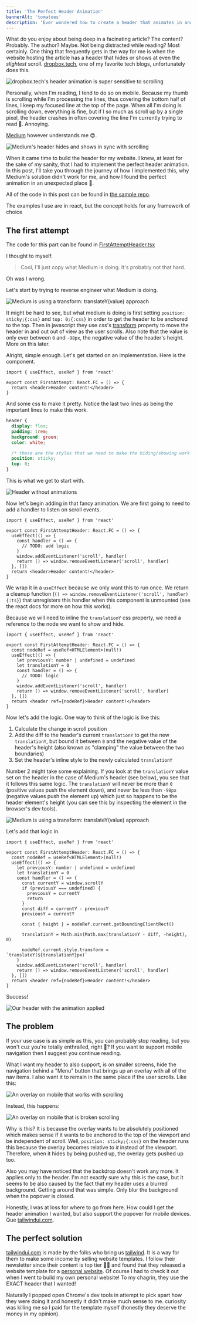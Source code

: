 ```yaml
---
title: 'The Perfect Header Animation'
bannerAlt: 'tomatoes'
description: 'Ever wondered how to create a header that animates in and out of view in perfect sync with scrolling?'
---
```


What do you enjoy about being deep in a facinating article? The content? Probably. The author? Maybe. Not being distracted while reading? Most certainly. One thing that frequently gets in the way for me is when the website hosting the article has a header that hides or shows at even the _slightest_ scroll. [dropbox.tech](https://dropbox.tech), one of my favorite tech blogs, unfortunately does this.

![dropbox.tech's header animation is super sensitive to scrolling](/dropbox_tech_scroll.gif)

Personally, when I'm reading, I tend to do so on mobile. Because my thumb is scrolling while I'm processing the lines, thus covering the bottom half of lines, I keep my focused line at the top of the page. When all I'm doing is scrolling down, everything is fine, but if I so much as scroll up by a single pixel, the header crashes in often covering the line I'm currently trying to read 😤. Annoying.

[Medium](https://medium.com) however understands me 😍.

![Medium's header hides and shows in sync with scrolling](/medium_scroll.gif)

When it came time to build the header for my website. I knew, at least for the sake of my sanity, that I had to implement the perfect header animation. In this post, I'll take you through the journey of how I implemented this, why Medium's solution didn't work for me, and how I found the perfect animation in an unexpected place 🤔.

<aside>

All of the code in this post can be found in [the sample repo](https://github.com/RyanClementsHax/blog-perfect-header-animation).

The examples I use are in react, but the concept holds for any framework of choice

</aside>

## The first attempt

<aside>

The code for this part can be found in [FirstAttemptHeader.tsx](https://github.com/RyanClementsHax/blog-perfect-header-animation/blob/main/components/FirstAttemptHeader.tsx)

</aside>

I thought to myself.

> Cool, I'll just copy what Medium is doing.
> It's probably not that hard.

Oh was I wrong.

Let's start by trying to reverse engineer what Medium is doing.

![Medium is using a transform: translateY(value) approach](/what_medium_does.gif)

It might be hard to see, but what medium is doing is first setting `position: sticky;{:css}` and `top: 0;{:css}` in order to get the header to be anchored to the top. Then in javascript they use css's [transform](https://developer.mozilla.org/en-US/docs/Web/CSS/transform) property to move the header in and out out of view as the user scrolls. Also note that the value is only ever between `0` and `-98px`, the negative value of the header's height. More on this later.

Alright, simple enough. Let's get started on an implementation. Here is the component.

```tsx
import { useEffect, useRef } from 'react'

export const FirstAttempt: React.FC = () => {
  return <header>Header content!</header>
}
```

And some css to make it pretty. Notice the last two lines as being the important lines to make this work.

```css
header {
  display: flex;
  padding: 1rem;
  background: green;
  color: white;

  /* these are the styles that we need to make the hiding/showing work */
  position: sticky;
  top: 0;
}
```

This is what we get to start with.

![Header without animations](/first-attempt-raw.gif)

Now let's begin adding in that fancy animation. We are first going to need to add a handler to listen on scroll events.

```tsx {4-10}
import { useEffect, useRef } from 'react'

export const FirstAttemptHeader: React.FC = () => {
  useEffect(() => {
    const handler = () => {
      // TODO: add logic
    }
    window.addEventListener('scroll', handler)
    return () => window.removeEventListener('scroll', handler)
  }, [])
  return <header>Header content!</header>
}
```

We wrap it in a `useEffect` because we only want this to run once. We return a cleanup function (`() => window.removeEventListener('scroll', handler){:ts}`) that unregisters this handler when this component is unmounted (see the react docs for more on how this works).

Because we will need to inline the `translationY` css property, we need a reference to the node we want to show and hide.

```tsx {4, 14}
import { useEffect, useRef } from 'react'

export const FirstAttemptHeader: React.FC = () => {
  const nodeRef = useRef<HTMLElement>(null!)
  useEffect(() => {
    let previousY: number | undefined = undefined
    let translationY = 0
    const handler = () => {
      // TODO: logic
    }
    window.addEventListener('scroll', handler)
    return () => window.removeEventListener('scroll', handler)
  }, [])
  return <header ref={nodeRef}>Header content!</header>
}
```

Now let's add the logic. One way to think of the logic is like this:

1. Calculate the change in scroll position
2. Add the diff to the header's current `translationY` to get the new `translationY`, but bound it between `0` and the negative value of the header's height (also known as "clamping" the value between the two boundaries)
3. Set the header's inline style to the newly calculated `translationY`

Number 2 might take some explaining. If you look at the `translationY` value set on the header in the case of Medium's header (see below), you see that it follows this same logic. The `translationY` will never be more than `0` (positive values push the element down), and never be less than `-98px` (negative values push the element up) which just so happens to be the header element's height (you can see this by inspecting the element in the browser's dev tools).

![Medium is using a transform: translateY(value) approach](/what_medium_does.gif)

Let's add that logic in.

```tsx {6-7, 9-21}
import { useEffect, useRef } from 'react'

export const FirstAttemptHeader: React.FC = () => {
  const nodeRef = useRef<HTMLElement>(null!)
  useEffect(() => {
    let previousY: number | undefined = undefined
    let translationY = 0
    const handler = () => {
      const currentY = window.scrollY
      if (previousY === undefined) {
        previousY = currentY
        return
      }
      const diff = currentY - previousY
      previousY = currentY

      const { height } = nodeRef.current.getBoundingClientRect()

      translationY = Math.min(Math.max(translationY - diff, -height), 0)

      nodeRef.current.style.transform = `translateY(${translationY}px)`
    }
    window.addEventListener('scroll', handler)
    return () => window.removeEventListener('scroll', handler)
  }, [])
  return <header ref={nodeRef}>Header content!</header>
}
```

Success!

![Our header with the animation applied](/first_attempt_implemented.gif)

## The problem

If your use case is as simple as this, you can probably stop reading, but you won't cuz you're totally enthralled, right 🤩? If you want to support mobile navigation then I suggest you continue reading.

What I want my header to also support, is on smaller screens, hide the navigation behind a "Menu" button that brings up an overlay with all of the nav items. I also want it to remain in the same place if the user scrolls. Like this:

![An overlay on mobile that works with scrolling](/header_goal.gif)

Instead, this happens:

![An overlay on mobile that is broken scrolling](/first_attempt_failure.gif)

Why is this? It is because the overlay wants to be absolutely positioned which makes sense if it wants to be anchored to the top of the viewport and be independent of scroll. Well, `position: sticky;{:css}` on the header runs this because the overlay becomes relative to _it_ instead of the viewport. Therefore, when it hides by being pushed up, the overlay gets pushed up too.

Also you may have noticed that the backdrop doesn't work any more. It applies only to the header. I'm not exactly sure why this is the case, but it seems to be also caused by the fact that my header uses a blurred background. Getting around that was simple. Only blur the background when the popover is closed.

Honestly, I was at loss for where to go from here. How could I get the header animation I wanted, but also support the popover for mobile devices. Que [tailwindui.com](https://tailwindui.com/).

## The perfect solution

[tailwindui.com](https://tailwindui.com/) is made by the folks who bring us [tailwind](https://tailwindcss.com/). It is a way for them to make some income by selling website templates. I follow their newsletter since their content is top tier 👌🏻 and found that they released a website template for a [personal website](https://spotlight.tailwindui.com/). Of course I had to check it out when I went to build my own personal website! To my chagrin, they use the EXACT header that I wanted!

Naturally I popped open Chrome's dev tools in attempt to pick apart how they were doing it and honestly it didn't make much sense to me. curiosity was killing me so I paid for the template myself (honestly they deserve the money in my opinion).
